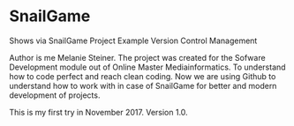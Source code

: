 # SnailGame

Shows via SnailGame Project Example Version Control Management

Author is me Melanie Steiner. The project was created for the Sofware Development module out of Online Master Mediainformatics. To understand how to code perfect and reach clean coding. Now we are using Github to understand how to work with in case of SnailGame for better and modern development of projects.

This is my first try in November 2017. Version 1.0.
